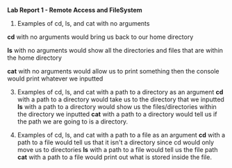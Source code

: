 **Lab Report 1 - Remote Access and FileSystem**

1. Examples of cd, ls, and cat with no arguments
   
**cd** with no arguments would bring us back to our home directory

**ls** with no arguments would show all the directories and files that are within the home directory

**cat** with no arguments would allow us to print something then the console would print whatever we inputted

3. Examples of cd, ls, and cat with a path to a directory as an argument
   **cd** with a path to a directory would take us to the directory that we inputted
   **ls** with a path to a directory would show us the files/directories within the directory we inputted
   **cat** with a path to a directory would tell us if the path we are going to is a directory.

4. Examples of cd, ls, and cat with a path to a file as an argument
   **cd** with a path to a file would tell us that it isn't a directory since cd would only move us to directories
   **ls** with a path to a file would tell us the file path
   **cat** with a path to a file would print out what is stored inside the file.

